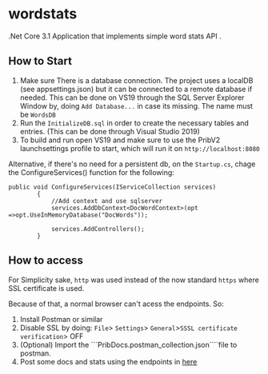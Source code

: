 # wordstats

.Net Core 3.1 Application that implements simple word stats API . 

## How to Start
1) Make sure There is a database connection. The project uses a localDB (see appsettings.json) but it can be connected to a remote database if needed. This can be done on VS19 through the SQL Server Explorer Window by, doing ```Add Database...``` in case its missing. The name must be ```WordsDB```
2) Run the ```InitializeDB.sql``` in order to create the necessary tables and entries. (This can be done through Visual Studio 2019)
3) To build and run open VS19 and make sure to use the PribV2 launchsettings profile to start, which will run it on ```http://localhost:8080```

Alternative, if there's no need for a persistent db, on the ```Startup.cs```, chage the ConfigureServices() function for the following:
```
public void ConfigureServices(IServiceCollection services)
        {
            //Add context and use sqlserver
            services.AddDbContext<DocWordContext>(opt =>opt.UseInMemoryDatabase("DocWords"));

            services.AddControllers();
        }
```

## How to access
For Simplicity sake, ```http``` was used instead of the now standard ```https``` where SSL certificate is used.

Because of that, a normal browser can't acess the endpoints. So:
1) Install Postman or similar
2) Disable SSL by doing:  ```File```> ```Settings```> ```General```>```SSSL certificate verification```> OFF
3) (Optional) Import the ```PribDocs.postman_collection.json````file to postman.
4) Post some docs and stats using the endpoints in [here](https://web.postman.co/collections/3388796-339102db-4939-435d-80bc-074713230c59?version=latest&workspace=0190420b-7526-42e8-8ab1-4606ba283b94)

